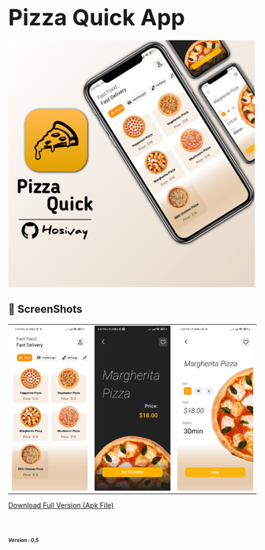 

# **<span style="font-size:45px;">Pizza Quick App</span>** <br/>

<img src="bg/banner.jpg" width="500">

## 📸 ScreenShots

|                                   |                                   |                                  |
| --------------------------------- | --------------------------------- |--------------------------------- |
| <img src="bg/1.jpg" width="300">  | <img src="bg/2.jpg" width="300">  | <img src="bg/3.jpg" width="300"> |
 
<a href="https://t.me/Hosivay_Project/373">Download Full Version (Apk File)</a> 
 

 # <em><span style="font-size:10px;">Version : 0.5</span><em/><br/>

